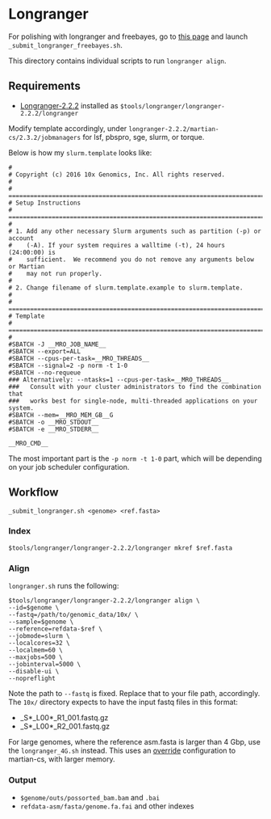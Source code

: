 # Longranger
For polishing with longranger and freebayes, go to [this page](https://github.com/VGP/vgp-assembly/tree/master/pipeline/freebayes-polish) and launch `_submit_longranger_freebayes.sh`.


This directory contains individual scripts to run `longranger align`.

## Requirements
* [Longranger-2.2.2](https://support.10xgenomics.com/genome-exome/software/pipelines/latest/installation) installed as `$tools/longranger/longranger-2.2.2/longranger`

Modify template accordingly, under `longranger-2.2.2/martian-cs/2.3.2/jobmanagers` for lsf, pbspro, sge, slurm, or torque.

Below is how my `slurm.template` looks like:
```#!/usr/bin/env bash
#
# Copyright (c) 2016 10x Genomics, Inc. All rights reserved.
#
# =============================================================================
# Setup Instructions
# =============================================================================
#
# 1. Add any other necessary Slurm arguments such as partition (-p) or account
#    (-A). If your system requires a walltime (-t), 24 hours (24:00:00) is
#    sufficient.  We recommend you do not remove any arguments below or Martian
#    may not run properly.
#
# 2. Change filename of slurm.template.example to slurm.template.
#
# =============================================================================
# Template
# =============================================================================
#
#SBATCH -J __MRO_JOB_NAME__
#SBATCH --export=ALL
#SBATCH --cpus-per-task=__MRO_THREADS__
#SBATCH --signal=2 -p norm -t 1-0
#SBATCH --no-requeue
### Alternatively: --ntasks=1 --cpus-per-task=__MRO_THREADS__
###   Consult with your cluster administrators to find the combination that
###   works best for single-node, multi-threaded applications on your system.
#SBATCH --mem=__MRO_MEM_GB__G
#SBATCH -o __MRO_STDOUT__
#SBATCH -e __MRO_STDERR__

__MRO_CMD__
```
The most important part is the `-p norm -t 1-0` part, which will be depending on your job scheduler configuration.

## Workflow
```
_submit_longranger.sh <genome> <ref.fasta>
```

### Index
```
$tools/longranger/longranger-2.2.2/longranger mkref $ref.fasta
```

### Align
`longranger.sh` runs the following:
```
$tools/longranger/longranger-2.2.2/longranger align \
--id=$genome \
--fastq=/path/to/genomic_data/10x/ \
--sample=$genome \
--reference=refdata-$ref \
--jobmode=slurm \
--localcores=32 \
--localmem=60 \
--maxjobs=500 \
--jobinterval=5000 \
--disable-ui \
--nopreflight
```

Note the path to `--fastq` is fixed. Replace that to your file path, accordingly.
The `10x/` directory expects to have the input fastq files in this format:
* <prefix>_S*_L00*_R1_001.fastq.gz
* <prefix>_S*_L00*_R2_001.fastq.gz

For large genomes, where the reference asm.fasta is larger than 4 Gbp, use the `longranger_4G.sh` instead.
This uses an [override](https://github.com/VGP/vgp-assembly/blob/master/pipeline/longranger/override_4G.json) configuration to martian-cs, with larger memory.

### Output
* `$genome/outs/possorted_bam.bam` and `.bai`
* `refdata-asm/fasta/genome.fa.fai` and other indexes
